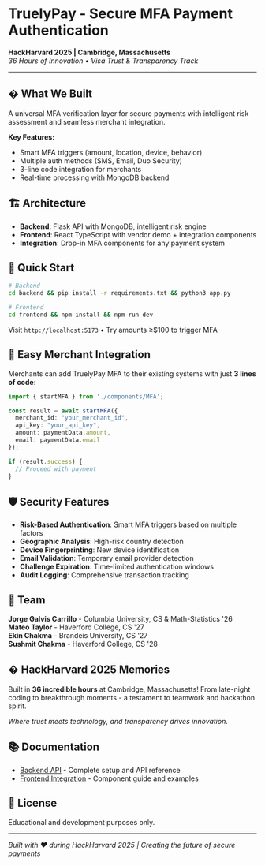 # TruelyPay - Secure MFA Payment Authentication

**HackHarvard 2025 | Cambridge, Massachusetts**  
*36 Hours of Innovation • Visa Trust & Transparency Track*

---

## � What We Built

A universal MFA verification layer for secure payments with intelligent risk assessment and seamless merchant integration.

**Key Features:**
- Smart MFA triggers (amount, location, device, behavior)
- Multiple auth methods (SMS, Email, Duo Security)
- 3-line code integration for merchants
- Real-time processing with MongoDB backend

## 🏗️ Architecture

- **Backend**: Flask API with MongoDB, intelligent risk engine
- **Frontend**: React TypeScript with vendor demo + integration components
- **Integration**: Drop-in MFA components for any payment system

## 🚀 Quick Start

```bash
# Backend
cd backend && pip install -r requirements.txt && python3 app.py

# Frontend  
cd frontend && npm install && npm run dev
```

Visit `http://localhost:5173` • Try amounts ≥$100 to trigger MFA

## 🔧 Easy Merchant Integration

Merchants can add TruelyPay MFA to their existing systems with just **3 lines of code**:

```typescript
import { startMFA } from './components/MFA';

const result = await startMFA({
  merchant_id: "your_merchant_id",
  api_key: "your_api_key",
  amount: paymentData.amount,
  email: paymentData.email
});

if (result.success) {
  // Proceed with payment
}
```

## 🛡️ Security Features

- **Risk-Based Authentication**: Smart MFA triggers based on multiple factors
- **Geographic Analysis**: High-risk country detection
- **Device Fingerprinting**: New device identification
- **Email Validation**: Temporary email provider detection
- **Challenge Expiration**: Time-limited authentication windows
- **Audit Logging**: Comprehensive transaction tracking

## 👥 Team

**Jorge Galvis Carrillo** - Columbia University, CS & Math-Statistics '26  
**Mateo Taylor** - Haverford College, CS '27  
**Ekin Chakma** - Brandeis University, CS '27  
**Sushmit Chakma** - Haverford College, CS '28

## � HackHarvard 2025 Memories

Built in **36 incredible hours** at Cambridge, Massachusetts! From late-night coding to breakthrough moments - a testament to teamwork and hackathon spirit.

*Where trust meets technology, and transparency drives innovation.*

## 📚 Documentation

- [Backend API](./backend/README.md) - Complete setup and API reference
- [Frontend Integration](./frontend/README.md) - Component guide and examples

## 📄 License

Educational and development purposes only.

---

*Built with ❤️ during HackHarvard 2025 | Creating the future of secure payments*